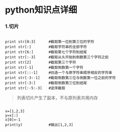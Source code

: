 # python知识点详细

### 1.切片
<pre><code>
print str[0:3]      #截取第一位到第三位的字符
print str[:]        #截取字符串的全部字符
print str[6:]       #截取第七个字符到结尾
print str[:-3]      #截取从头开始到倒数第三个字符之前
print str[2]        #截取第三个字符
print str[-1]       #截取倒数第一个字符
print str[::-1]     #创造一个与原字符串顺序相反的字符串
print str[-3:-1]    #截取倒数第三位与倒数第一位之前的字符
print str[-3:]      #截取倒数第三位到结尾
print str[:-5:-3]   #逆序截取   
</code></pre>
>列表切片产生了副本，不与原列表共用内存
<pre><code>
x=[1,2,3]
y=x[:]
x[0]=-1
print(y)            #输出[1,2,3]
</code></pre>